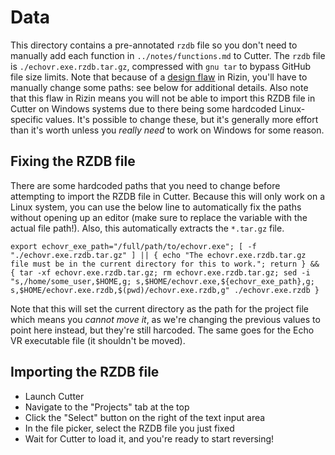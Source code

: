 # Data
This directory contains a pre-annotated `rzdb` file so you don't need to manually add each function in `../notes/functions.md` to Cutter. The `rzdb` file is `./echovr.exe.rzdb.tar.gz`, compressed with `gnu tar` to bypass GitHub file size limits. Note that because of a [design flaw](https://github.com/rizinorg/rizin/issues/3296) in Rizin, you'll have to manually change some paths: see below for additional details. Also note that this flaw in Rizin means you will not be able to import this RZDB file in Cutter on Windows systems due to there being some hardcoded Linux-specific values. It's possible to change these, but it's generally more effort than it's worth unless you *really need* to work on Windows for some reason.

## Fixing the RZDB file
There are some hardcoded paths that you need to change before attempting to import the RZDB file in Cutter. Because this will only work on a Linux system, you can use the below line to automatically fix the paths without opening up an editor (make sure to replace the variable with the actual file path!). Also, this automatically extracts the `*.tar.gz` file.
```
export echovr_exe_path="/full/path/to/echovr.exe"; [ -f "./echovr.exe.rzdb.tar.gz" ] || { echo "The echovr.exe.rzdb.tar.gz file must be in the current directory for this to work."; return } && { tar -xf echovr.exe.rzdb.tar.gz; rm echovr.exe.rzdb.tar.gz; sed -i "s,/home/some_user,$HOME,g; s,$HOME/echovr.exe,${echovr_exe_path},g; s,$HOME/echovr.exe.rzdb,$(pwd)/echovr.exe.rzdb,g" ./echovr.exe.rzdb }
```
Note that this will set the current directory as the path for the project file which means you *cannot move it*, as we're changing the previous values to point here instead, but they're still harcoded. The same goes for the Echo VR executable file (it shouldn't be moved).

## Importing the RZDB file
- Launch Cutter
- Navigate to the "Projects" tab at the top
- Click the "Select" button on the right of the text input area
- In the file picker, select the RZDB file you just fixed
- Wait for Cutter to load it, and you're ready to start reversing!
